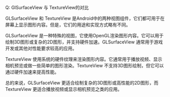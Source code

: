 Q: GlSurfaceView 与 TextureView的对比

GLSurfaceView 和 TextureView 是Android中的两种视图组件，它们都可用于在屏幕上显示图形内容。但是，它们的用途和实现方式略有不同。

GLSurfaceView 是一种特殊的视图，它使用OpenGL渲染图形内容。它可以用于绘制3D图形或复杂的2D图形，并支持硬件加速。GLSurfaceView 通常用于游戏开发或其他对性能要求较高的应用。

TextureView 使用系统的硬件纹理来渲染图形内容。它通常用于播放视频、显示相机预览或做一些简单的图形渲染。TextureView 不支持3D图形绘制，但它可以通过硬件加速来提高性能。

总的来说，GLSurfaceView 更适合绘制复杂的3D图形或高性能的2D图形，而 TextureView 更适合播放视频或显示相机预览之类的应用。